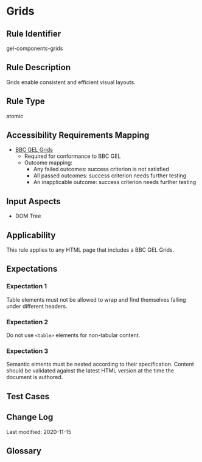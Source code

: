 # Grids

## Rule Identifier

gel-components-grids

## Rule Description

Grids enable consistent and efficient visual layouts.

## Rule Type

atomic

## Accessibility Requirements Mapping

- [BBC GEL Grids](https://bbc.github.io/gel/foundations/grids/)
  - Required for conformance to BBC GEL
  - Outcome mapping:
    - Any failed outcomes: success criterion is not satisfied
    - All passed outcomes: success criterion needs further testing
    - An inapplicable outcome: success criterion needs further testing

## Input Aspects

* DOM Tree

## Applicability

This rule applies to any HTML page that includes a BBC GEL Grids.

## Expectations

### Expectation 1

Table elements must not be allowed to wrap and find themselves falling under different headers.

### Expectation 2

Do not use `<table>` elements for non-tabular content.

### Expectation 3

Semantic elments must be nested according to their specification. Content should be validated against the latest HTML version at the time the document is authored.

## Test Cases

## Change Log

Last modified: 2020-11-15

## Glossary
